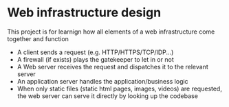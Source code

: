 # Web infrastructure design
This project is for learnign how all elements of a web infrastructure come together and function
* A client sends a request (e.g. HTTP/HTTPS/TCP/IDP...)
* A firewall (if exists) plays the gatekeeper to let in or not
* A Web server receives the request and dispatches it to the relevant server
* An application server handles the application/business logic
* When only static files (static html pages, images, videos) are requested, the web server can serve it directly by looking up the codebase
